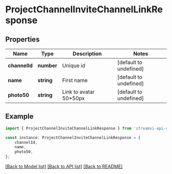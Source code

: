 # ProjectChannelInviteChannelLinkResponse


## Properties

Name | Type | Description | Notes
------------ | ------------- | ------------- | -------------
**channelId** | **number** | Unique id | [default to undefined]
**name** | **string** | First name | [default to undefined]
**photo50** | **string** | Link to avatar 50*50px | [default to undefined]

## Example

```typescript
import { ProjectChannelInviteChannelLinkResponse } from 'streamvi-api-client';

const instance: ProjectChannelInviteChannelLinkResponse = {
    channelId,
    name,
    photo50,
};
```

[[Back to Model list]](../README.md#documentation-for-models) [[Back to API list]](../README.md#documentation-for-api-endpoints) [[Back to README]](../README.md)
